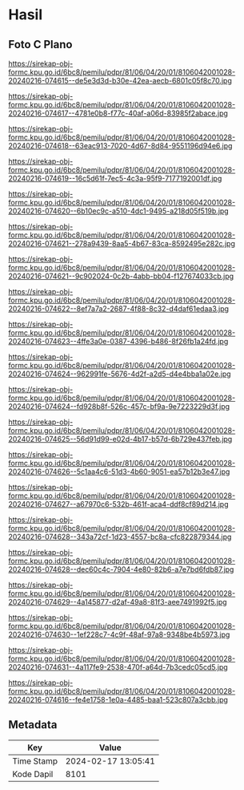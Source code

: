 # Hasil

## Foto C Plano

https://sirekap-obj-formc.kpu.go.id/6bc8/pemilu/pdpr/81/06/04/20/01/8106042001028-20240216-074615--de5e3d3d-b30e-42ea-aecb-6801c05f8c70.jpg

https://sirekap-obj-formc.kpu.go.id/6bc8/pemilu/pdpr/81/06/04/20/01/8106042001028-20240216-074617--4781e0b8-f77c-40af-a06d-83985f2abace.jpg

https://sirekap-obj-formc.kpu.go.id/6bc8/pemilu/pdpr/81/06/04/20/01/8106042001028-20240216-074618--63eac913-7020-4d67-8d84-9551196d94e6.jpg

https://sirekap-obj-formc.kpu.go.id/6bc8/pemilu/pdpr/81/06/04/20/01/8106042001028-20240216-074619--16c5d61f-7ec5-4c3a-95f9-7177192001df.jpg

https://sirekap-obj-formc.kpu.go.id/6bc8/pemilu/pdpr/81/06/04/20/01/8106042001028-20240216-074620--6b10ec9c-a510-4dc1-9495-a218d05f519b.jpg

https://sirekap-obj-formc.kpu.go.id/6bc8/pemilu/pdpr/81/06/04/20/01/8106042001028-20240216-074621--278a9439-8aa5-4b67-83ca-8592495e282c.jpg

https://sirekap-obj-formc.kpu.go.id/6bc8/pemilu/pdpr/81/06/04/20/01/8106042001028-20240216-074621--9c902024-0c2b-4abb-bb04-f127674033cb.jpg

https://sirekap-obj-formc.kpu.go.id/6bc8/pemilu/pdpr/81/06/04/20/01/8106042001028-20240216-074622--8ef7a7a2-2687-4f88-8c32-d4daf61edaa3.jpg

https://sirekap-obj-formc.kpu.go.id/6bc8/pemilu/pdpr/81/06/04/20/01/8106042001028-20240216-074623--4ffe3a0e-0387-4396-b486-8f26fb1a24fd.jpg

https://sirekap-obj-formc.kpu.go.id/6bc8/pemilu/pdpr/81/06/04/20/01/8106042001028-20240216-074624--962991fe-5676-4d2f-a2d5-d4e4bba1a02e.jpg

https://sirekap-obj-formc.kpu.go.id/6bc8/pemilu/pdpr/81/06/04/20/01/8106042001028-20240216-074624--fd928b8f-526c-457c-bf9a-9e7223229d3f.jpg

https://sirekap-obj-formc.kpu.go.id/6bc8/pemilu/pdpr/81/06/04/20/01/8106042001028-20240216-074625--56d91d99-e02d-4b17-b57d-6b729e437feb.jpg

https://sirekap-obj-formc.kpu.go.id/6bc8/pemilu/pdpr/81/06/04/20/01/8106042001028-20240216-074626--5c1aa4c6-51d3-4b60-9051-ea57b12b3e47.jpg

https://sirekap-obj-formc.kpu.go.id/6bc8/pemilu/pdpr/81/06/04/20/01/8106042001028-20240216-074627--a67970c6-532b-461f-aca4-ddf8cf89d214.jpg

https://sirekap-obj-formc.kpu.go.id/6bc8/pemilu/pdpr/81/06/04/20/01/8106042001028-20240216-074628--343a72cf-1d23-4557-bc8a-cfc822879344.jpg

https://sirekap-obj-formc.kpu.go.id/6bc8/pemilu/pdpr/81/06/04/20/01/8106042001028-20240216-074628--dec60c4c-7904-4e80-82b6-a7e7bd6fdb87.jpg

https://sirekap-obj-formc.kpu.go.id/6bc8/pemilu/pdpr/81/06/04/20/01/8106042001028-20240216-074629--4a145877-d2af-49a8-81f3-aee7491992f5.jpg

https://sirekap-obj-formc.kpu.go.id/6bc8/pemilu/pdpr/81/06/04/20/01/8106042001028-20240216-074630--1ef228c7-4c9f-48af-97a8-9348be4b5973.jpg

https://sirekap-obj-formc.kpu.go.id/6bc8/pemilu/pdpr/81/06/04/20/01/8106042001028-20240216-074631--4a117fe9-2538-470f-a64d-7b3cedc05cd5.jpg

https://sirekap-obj-formc.kpu.go.id/6bc8/pemilu/pdpr/81/06/04/20/01/8106042001028-20240216-074616--fe4e1758-1e0a-4485-baa1-523c807a3cbb.jpg


## Metadata

| Key        | Value               |
| ---------- | ------------------- |
| Time Stamp | 2024-02-17 13:05:41 |
| Kode Dapil | 8101                |



